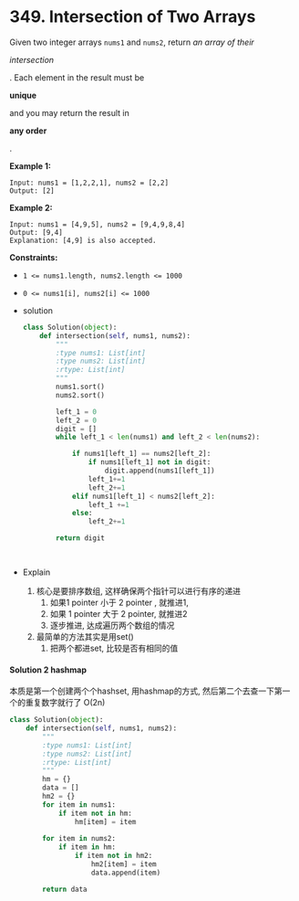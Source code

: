 # 349. Intersection of Two Arrays

Given two integer arrays `nums1` and `nums2`, return *an array of their*

*intersection*

. Each element in the result must be

**unique**

and you may return the result in

**any order**

.

**Example 1:**

```
Input: nums1 = [1,2,2,1], nums2 = [2,2]
Output: [2]

```

**Example 2:**

```
Input: nums1 = [4,9,5], nums2 = [9,4,9,8,4]
Output: [9,4]
Explanation: [4,9] is also accepted.

```

**Constraints:**

- `1 <= nums1.length, nums2.length <= 1000`
- `0 <= nums1[i], nums2[i] <= 1000`

- solution
    
    ```python
    class Solution(object):
        def intersection(self, nums1, nums2):
            """
            :type nums1: List[int]
            :type nums2: List[int]
            :rtype: List[int]
            """
            nums1.sort()
            nums2.sort()
    
            left_1 = 0
            left_2 = 0
            digit = []
            while left_1 < len(nums1) and left_2 < len(nums2):
    
                if nums1[left_1] == nums2[left_2]:
                    if nums1[left_1] not in digit:
                        digit.append(nums1[left_1])
                    left_1+=1
                    left_2+=1
                elif nums1[left_1] < nums2[left_2]:
                    left_1 +=1
                else:
                    left_2+=1
    
            return digit
    
                
    ```
    
- Explain
    1. 核心是要排序数组, 这样确保两个指针可以进行有序的递进
        1. 如果1 pointer 小于 2 pointer , 就推进1,
        2. 如果 1 pointer 大于 2 pointer, 就推进2
        3. 逐步推进, 达成遍历两个数组的情况
    2. 最简单的方法其实是用set()
        1. 把两个都进set, 比较是否有相同的值



#### Solution 2 hashmap

本质是第一个创建两个个hashset, 用hashmap的方式, 然后第二个去查一下第一个的重复数字就行了
O(2n)

```python
class Solution(object):
    def intersection(self, nums1, nums2):
        """
        :type nums1: List[int]
        :type nums2: List[int]
        :rtype: List[int]
        """
        hm = {}
        data = []
        hm2 = {}
        for item in nums1:
            if item not in hm:
                hm[item] = item
        
        for item in nums2:
            if item in hm:
                if item not in hm2:
                    hm2[item] = item
                    data.append(item)

        return data
```
